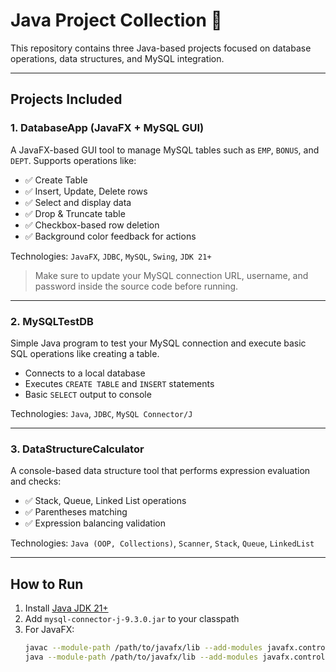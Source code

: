 # Java Project Collection 🚀

This repository contains three Java-based projects focused on database operations, data structures, and MySQL integration.

---

##  Projects Included

### 1.  DatabaseApp (JavaFX + MySQL GUI)
A JavaFX-based GUI tool to manage MySQL tables such as `EMP`, `BONUS`, and `DEPT`. Supports operations like:

- ✅ Create Table
- ✅ Insert, Update, Delete rows
- ✅ Select and display data
- ✅ Drop & Truncate table
- ✅ Checkbox-based row deletion
- ✅ Background color feedback for actions

 Technologies: `JavaFX`, `JDBC`, `MySQL`, `Swing`, `JDK 21+`

>  Make sure to update your MySQL connection URL, username, and password inside the source code before running.

---

### 2.  MySQLTestDB
Simple Java program to test your MySQL connection and execute basic SQL operations like creating a table.

- Connects to a local database
- Executes `CREATE TABLE` and `INSERT` statements
- Basic `SELECT` output to console

 Technologies: `Java`, `JDBC`, `MySQL Connector/J`

---

### 3.  DataStructureCalculator
A console-based data structure tool that performs expression evaluation and checks:

- ✅ Stack, Queue, Linked List operations
- ✅ Parentheses matching
- ✅ Expression balancing validation

 Technologies: `Java (OOP, Collections)`, `Scanner`, `Stack`, `Queue`, `LinkedList`

---

##  How to Run

1. Install [Java JDK 21+](https://www.oracle.com/java/technologies/javase-downloads.html)
2. Add `mysql-connector-j-9.3.0.jar` to your classpath
3. For JavaFX:
   ```bash
   javac --module-path /path/to/javafx/lib --add-modules javafx.controls,javafx.fxml DatabaseApp.java
   java --module-path /path/to/javafx/lib --add-modules javafx.controls,javafx.fxml DatabaseApp
